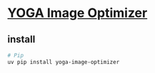 # [YOGA Image Optimizer](https://github.com/flozz/yoga-image-optimizer)

## install

```sh
# Pip
uv pip install yoga-image-optimizer
```

